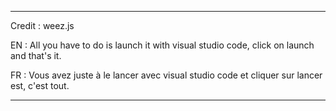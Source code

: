 -----------------------------------------------------------------------------------------------

Credit : weez.js

EN : All you have to do is launch it with visual studio code, click on launch and that's it.

FR : Vous avez juste à le lancer avec visual studio code et cliquer sur lancer est, c'est tout.

-----------------------------------------------------------------------------------------------
